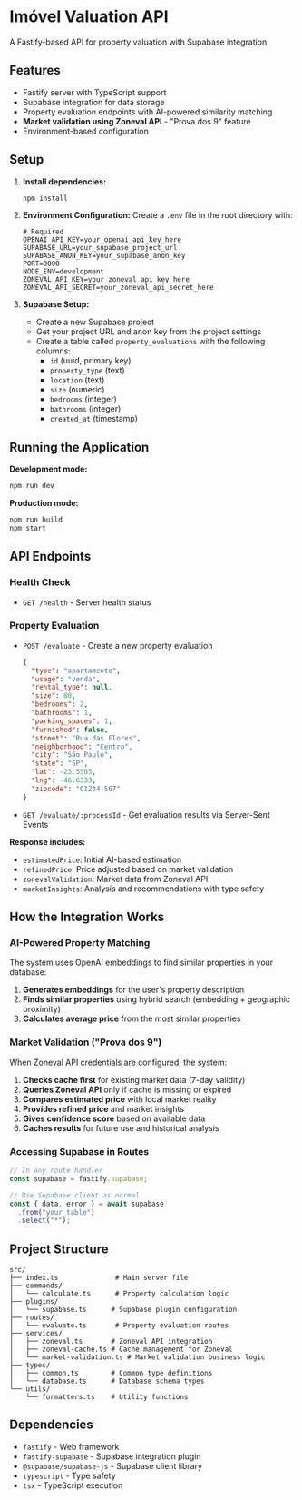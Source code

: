 # Imóvel Valuation API

A Fastify-based API for property valuation with Supabase integration.

## Features

- Fastify server with TypeScript support
- Supabase integration for data storage
- Property evaluation endpoints with AI-powered similarity matching
- **Market validation using Zoneval API** - "Prova dos 9" feature
- Environment-based configuration

## Setup

1. **Install dependencies:**
   ```bash
   npm install
   ```

2. **Environment Configuration:**
   Create a `.env` file in the root directory with:
   ```env
   # Required
   OPENAI_API_KEY=your_openai_api_key_here
   SUPABASE_URL=your_supabase_project_url
   SUPABASE_ANON_KEY=your_supabase_anon_key
   PORT=3000
   NODE_ENV=development
   ZONEVAL_API_KEY=your_zoneval_api_key_here
   ZONEVAL_API_SECRET=your_zoneval_api_secret_here
   ```

3. **Supabase Setup:**
   - Create a new Supabase project
   - Get your project URL and anon key from the project settings
   - Create a table called `property_evaluations` with the following columns:
     - `id` (uuid, primary key)
     - `property_type` (text)
     - `location` (text)
     - `size` (numeric)
     - `bedrooms` (integer)
     - `bathrooms` (integer)
     - `created_at` (timestamp)

## Running the Application

**Development mode:**
```bash
npm run dev
```

**Production mode:**
```bash
npm run build
npm start
```

## API Endpoints

### Health Check
- `GET /health` - Server health status

### Property Evaluation
- `POST /evaluate` - Create a new property evaluation
  ```json
  {
    "type": "apartamento",
    "usage": "venda",
    "rental_type": null,
    "size": 80,
    "bedrooms": 2,
    "bathrooms": 1,
    "parking_spaces": 1,
    "furnished": false,
    "street": "Rua das Flores",
    "neighborhood": "Centro",
    "city": "São Paulo",
    "state": "SP",
    "lat": -23.5505,
    "lng": -46.6333,
    "zipcode": "01234-567"
  }
  ```

- `GET /evaluate/:processId` - Get evaluation results via Server-Sent Events

**Response includes:**
- `estimatedPrice`: Initial AI-based estimation
- `refinedPrice`: Price adjusted based on market validation
- `zonevalValidation`: Market data from Zoneval API
- `marketInsights`: Analysis and recommendations with type safety

## How the Integration Works

### AI-Powered Property Matching

The system uses OpenAI embeddings to find similar properties in your database:

1. **Generates embeddings** for the user's property description
2. **Finds similar properties** using hybrid search (embedding + geographic proximity)
3. **Calculates average price** from the most similar properties

### Market Validation ("Prova dos 9")

When Zoneval API credentials are configured, the system:

1. **Checks cache first** for existing market data (7-day validity)
2. **Queries Zoneval API** only if cache is missing or expired
3. **Compares estimated price** with local market reality
4. **Provides refined price** and market insights
5. **Gives confidence score** based on available data
6. **Caches results** for future use and historical analysis

### Accessing Supabase in Routes

```typescript
// In any route handler
const supabase = fastify.supabase;

// Use Supabase client as normal
const { data, error } = await supabase
  .from("your_table")
  .select("*");
```

## Project Structure

```
src/
├── index.ts              # Main server file
├── commands/
│   └── calculate.ts      # Property calculation logic
├── plugins/
│   └── supabase.ts      # Supabase plugin configuration
├── routes/
│   └── evaluate.ts       # Property evaluation routes
├── services/
│   ├── zoneval.ts       # Zoneval API integration
│   ├── zoneval-cache.ts # Cache management for Zoneval
│   └── market-validation.ts # Market validation business logic
├── types/
│   ├── common.ts        # Common type definitions
│   └── database.ts      # Database schema types
└── utils/
    └── formatters.ts    # Utility functions
```

## Dependencies

- `fastify` - Web framework
- `fastify-supabase` - Supabase integration plugin
- `@supabase/supabase-js` - Supabase client library
- `typescript` - Type safety
- `tsx` - TypeScript execution
